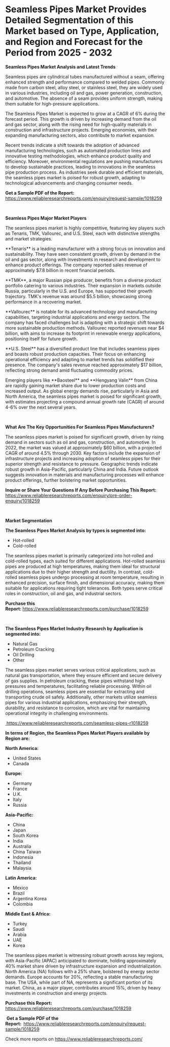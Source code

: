 <p><h1>Seamless Pipes Market Provides Detailed Segmentation of this Market based on Type, Application, and Region and Forecast for the Period from 2025 - 2032</h1></p><p><strong>Seamless Pipes Market Analysis and Latest Trends</strong></p>
<p><p>Seamless pipes are cylindrical tubes manufactured without a seam, offering enhanced strength and performance compared to welded pipes. Commonly made from carbon steel, alloy steel, or stainless steel, they are widely used in various industries, including oil and gas, power generation, construction, and automotive. The absence of a seam provides uniform strength, making them suitable for high-pressure applications.</p><p>The Seamless Pipes Market is expected to grow at a CAGR of 6% during the forecast period. This growth is driven by increasing demand from the oil and gas sector, along with the rising need for high-quality materials in construction and infrastructure projects. Emerging economies, with their expanding manufacturing sectors, also contribute to market expansion. </p><p>Recent trends indicate a shift towards the adoption of advanced manufacturing technologies, such as automated production lines and innovative testing methodologies, which enhance product quality and efficiency. Moreover, environmental regulations are pushing manufacturers to develop sustainable practices, leading to innovations in the seamless pipe production process. As industries seek durable and efficient materials, the seamless pipes market is poised for robust growth, adapting to technological advancements and changing consumer needs.</p></p>
<p><strong>Get a Sample PDF of the Report:&nbsp;</strong> <a href="https://www.reliableresearchreports.com/enquiry/request-sample/1018259?utm_campaign=3362&utm_medium=2&utm_source=Github&utm_content=ia&utm_term=02042025&utm_id=seamless-pipes">https://www.reliableresearchreports.com/enquiry/request-sample/1018259</a></p>
<p>&nbsp;</p>
<p><strong>Seamless Pipes Major Market Players</strong></p>
<p><p>The seamless pipes market is highly competitive, featuring key players such as Tenaris, TMK, Vallourec, and U.S. Steel, each with distinctive strengths and market strategies. </p><p>**Tenaris** is a leading manufacturer with a strong focus on innovation and sustainability. They have seen consistent growth, driven by demand in the oil and gas sector, along with investments in research and development to enhance product offerings. The company reported sales revenue of approximately $7.8 billion in recent financial periods.</p><p>**TMK**, a major Russian pipe producer, benefits from a diverse product portfolio catering to various industries. Their expansion in markets outside Russia, particularly in the U.S. and Europe, has supported their growth trajectory. TMK's revenue was around $5.5 billion, showcasing strong performance in a recovering market.</p><p>**Vallourec** is notable for its advanced technology and manufacturing capabilities, targeting industrial applications and energy sectors. The company has faced challenges but is adapting with a strategic shift towards more sustainable production methods. Vallourec reported revenues near $4 billion, with aims to increase its footprint in renewable energy applications, positioning itself for future growth.</p><p>**U.S. Steel** has a diversified product line that includes seamless pipes and boasts robust production capacities. Their focus on enhancing operational efficiency and adapting to market trends has solidified their presence. The company's sales revenue reached approximately $17 billion, reflecting strong demand amid fluctuating commodity prices.</p><p>Emerging players like **Baosteel** and **Hengyang Valin** from China are rapidly gaining market share due to lower production costs and increased output. As global energy demands rise, particularly in Asia and North America, the seamless pipes market is poised for significant growth, with estimates projecting a compound annual growth rate (CAGR) of around 4-6% over the next several years.</p></p>
<p>&nbsp;</p>
<p><strong>What Are The Key Opportunities For Seamless Pipes Manufacturers?</strong></p>
<p><p>The seamless pipes market is poised for significant growth, driven by rising demand in sectors such as oil and gas, construction, and automotive. In 2022, the market was valued at approximately $60 billion, with a projected CAGR of around 4.5% through 2030. Key factors include the expansion of infrastructure projects and increasing adoption of seamless pipes for their superior strength and resistance to pressure. Geographic trends indicate robust growth in Asia-Pacific, particularly China and India. Future outlook suggests innovation in materials and manufacturing processes will enhance product offerings, further bolstering market opportunities.</p></p>
<p><strong>Inquire or Share Your Questions If Any Before Purchasing This Report:</strong> <a href="https://www.reliableresearchreports.com/enquiry/pre-order-enquiry/1018259?utm_campaign=3362&utm_medium=2&utm_source=Github&utm_content=ia&utm_term=02042025&utm_id=seamless-pipes">https://www.reliableresearchreports.com/enquiry/pre-order-enquiry/1018259</a></p>
<p>&nbsp;</p>
<p><strong>Market Segmentation</strong></p>
<p><strong>The Seamless Pipes Market Analysis by types is segmented into:</strong></p>
<p><ul><li>Hot-rolled</li><li>Cold-rolled</li></ul></p>
<p><p>The seamless pipes market is primarily categorized into hot-rolled and cold-rolled types, each suited for different applications. Hot-rolled seamless pipes are produced at high temperatures, making them ideal for structural applications due to their higher strength and ductility. In contrast, cold-rolled seamless pipes undergo processing at room temperature, resulting in enhanced precision, surface finish, and dimensional accuracy, making them suitable for applications requiring tight tolerances. Both types serve critical roles in construction, oil and gas, and industrial sectors.</p></p>
<p><strong>Purchase this Report:&nbsp;</strong><a href="https://www.reliableresearchreports.com/purchase/1018259?utm_campaign=3362&utm_medium=2&utm_source=Github&utm_content=ia&utm_term=02042025&utm_id=seamless-pipes">https://www.reliableresearchreports.com/purchase/1018259</a></p>
<p>&nbsp;</p>
<p><strong>The Seamless Pipes Market Industry Research by Application is segmented into:</strong></p>
<p><ul><li>Natural Gas</li><li>Petroleum Cracking</li><li>Oil Drilling</li><li>Other</li></ul></p>
<p><p>The seamless pipes market serves various critical applications, such as natural gas transportation, where they ensure efficient and secure delivery of gas supplies. In petroleum cracking, these pipes withstand high pressures and temperatures, facilitating reliable processing. Within oil drilling operations, seamless pipes are essential for extracting and transporting crude oil safely. Additionally, other markets utilize seamless pipes for various industrial applications, emphasizing their strength, durability, and resistance to corrosion, which are vital for maintaining operational integrity in challenging environments.</p></p>
<p><a href="https://www.reliableresearchreports.com/seamless-pipes-r1018259?utm_campaign=3362&utm_medium=2&utm_source=Github&utm_content=ia&utm_term=02042025&utm_id=seamless-pipes">&nbsp;https://www.reliableresearchreports.com/seamless-pipes-r1018259</a></p>
<p><strong>In terms of Region, the Seamless Pipes Market Players available by Region are:</strong></p>
<p>
    <p> <strong> North America: </strong>
        <ul>
            <li>United States</li>
            <li>Canada</li>
        </ul>
        </p> 
    <p> <strong> Europe: </strong>
        <ul>
            <li>Germany</li>
            <li>France</li>
            <li>U.K.</li>
            <li>Italy</li>
            <li>Russia</li>
        </ul>
        </p> 
    <p> <strong> Asia-Pacific: </strong>
        <ul>
            <li>China</li>
            <li>Japan</li>
            <li>South Korea</li>
            <li>India</li>
            <li>Australia</li>
            <li>China Taiwan</li>
            <li>Indonesia</li>
            <li>Thailand</li>
            <li>Malaysia</li>
        </ul>
        </p> 
    <p> <strong> Latin America: </strong>
        <ul>
            <li>Mexico</li>
            <li>Brazil</li>
            <li>Argentina Korea</li>
            <li>Colombia</li>
        </ul>
        </p> 
    <p> <strong> Middle East & Africa: </strong>
        <ul>
            <li>Turkey</li>
            <li>Saudi</li>
            <li>Arabia</li>
            <li>UAE</li>
            <li>Korea</li>
        </ul>
    </p>
    </p>
<p><p>The seamless pipes market is witnessing robust growth across key regions, with Asia-Pacific (APAC) anticipated to dominate, holding approximately 40% market share driven by infrastructure expansion and industrialization. North America (NA) follows with a 25% share, bolstered by energy sector demands. Europe accounts for 20%, reflecting a stable manufacturing base. The USA, while part of NA, represents a significant portion of its market. China, as a major player, contributes around 15%, driven by heavy investments in construction and energy projects.</p></p>
<p><strong>Purchase this Report: </strong><a href="https://www.reliableresearchreports.com/purchase/1018259?utm_campaign=3362&utm_medium=2&utm_source=Github&utm_content=ia&utm_term=02042025&utm_id=seamless-pipes">https://www.reliableresearchreports.com/purchase/1018259</a></p>
<p>&nbsp;<strong>Get a Sample PDF of the Report:&nbsp;&nbsp;</strong><a href="https://www.reliableresearchreports.com/enquiry/request-sample/1018259?utm_campaign=3362&utm_medium=2&utm_source=Github&utm_content=ia&utm_term=02042025&utm_id=seamless-pipes">https://www.reliableresearchreports.com/enquiry/request-sample/1018259</a></p>
<p><strong></strong></p>
<p>Check more reports on <a href="https://www.reliableresearchreports.com/?utm_campaign=3362&utm_medium=2&utm_source=Github&utm_content=ia&utm_term=02042025&utm_id=seamless-pipes">https://www.reliableresearchreports.com/</a></p>